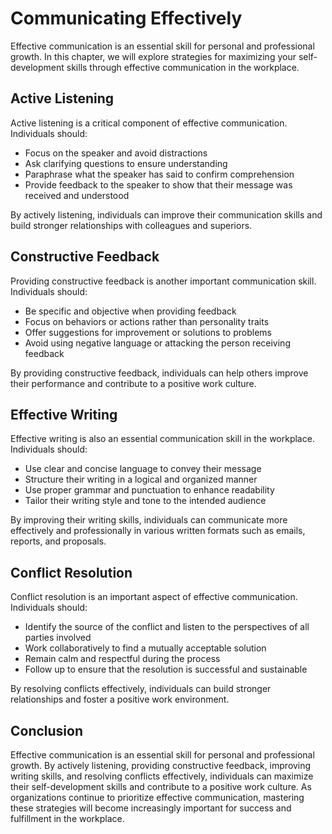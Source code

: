Communicating Effectively
=============================================================================

Effective communication is an essential skill for personal and professional growth. In this chapter, we will explore strategies for maximizing your self-development skills through effective communication in the workplace.

Active Listening
----------------

Active listening is a critical component of effective communication. Individuals should:

* Focus on the speaker and avoid distractions
* Ask clarifying questions to ensure understanding
* Paraphrase what the speaker has said to confirm comprehension
* Provide feedback to the speaker to show that their message was received and understood

By actively listening, individuals can improve their communication skills and build stronger relationships with colleagues and superiors.

Constructive Feedback
---------------------

Providing constructive feedback is another important communication skill. Individuals should:

* Be specific and objective when providing feedback
* Focus on behaviors or actions rather than personality traits
* Offer suggestions for improvement or solutions to problems
* Avoid using negative language or attacking the person receiving feedback

By providing constructive feedback, individuals can help others improve their performance and contribute to a positive work culture.

Effective Writing
-----------------

Effective writing is also an essential communication skill in the workplace. Individuals should:

* Use clear and concise language to convey their message
* Structure their writing in a logical and organized manner
* Use proper grammar and punctuation to enhance readability
* Tailor their writing style and tone to the intended audience

By improving their writing skills, individuals can communicate more effectively and professionally in various written formats such as emails, reports, and proposals.

Conflict Resolution
-------------------

Conflict resolution is an important aspect of effective communication. Individuals should:

* Identify the source of the conflict and listen to the perspectives of all parties involved
* Work collaboratively to find a mutually acceptable solution
* Remain calm and respectful during the process
* Follow up to ensure that the resolution is successful and sustainable

By resolving conflicts effectively, individuals can build stronger relationships and foster a positive work environment.

Conclusion
----------

Effective communication is an essential skill for personal and professional growth. By actively listening, providing constructive feedback, improving writing skills, and resolving conflicts effectively, individuals can maximize their self-development skills and contribute to a positive work culture. As organizations continue to prioritize effective communication, mastering these strategies will become increasingly important for success and fulfillment in the workplace.
